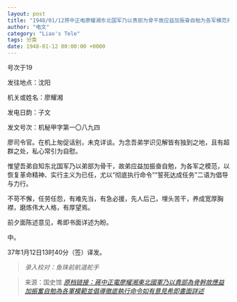 ```yaml
---
layout: post
title: "1948/01/12蒋中正电廖耀湘东北国军乃以贵部为骨干故应益加振奋自勉为各军模范并倡导彻底执行命令如有意见希即书面详述"
author: "电文"
category: "Liao's Tele"
tags: 分类
date: 1948-01-12 00:00:00 +0000
---
```

号次于19

发往地点：沈阳

机关或姓名：廖耀湘

发电日韵：子文

发文号次：机秘甲字第一〇八九四

廖司令官。在机上匆促话别，未克详谈。为念吾弟学识见解皆有独到之地，且有超群之处，私心常引为自慰。

惟望吾弟自知东北国军乃以弟部为骨干，故弟应益加振奋自勉，为各军之模范，以恢复革命精神、实行主义为已任，尤以“彻底执行命令”“誓死达成任务”二语为倡导与力行。

不苛不懈，任劳任怨，有难先当，有急必援，先人后己，埋头苦干，养成宽厚胸襟，磨炼伟大人格，有厚望焉。

前夕面陈述意见，希即书面详述为盼。

中。

37年1月12日13时40分（签）译发。




> *录入校对：鱼珠前航道舵手*

> 来源：国史馆 [*原档链接：蔣中正電廖耀湘東北國軍乃以貴部為骨幹故應益加振奮自勉為各軍模範並倡導徹底執行命令如有意見希即書面詳述*](https://ahonline.drnh.gov.tw/index.php?act=Display/image/5894520AZnlC=V)